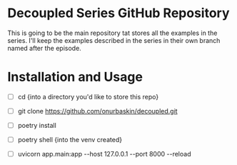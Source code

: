 # Decoupled Series GitHub Repository
This is going to be the main repository tat stores all the examples in the series. I'll keep the examples described in the series in their own branch named after the episode.

# Installation and Usage

- [ ] cd {into a directory you'd like to store this repo}
- [ ] git clone https://github.com/onurbaskin/decoupled.git
- [ ] poetry install
- [ ] poetry shell {into the venv created}
- [ ] uvicorn app.main:app --host 127.0.0.1 --port 8000 --reload

